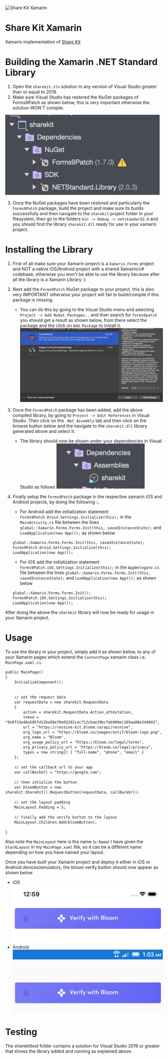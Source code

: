 ![Share Kit Xamarin](https://github.com/hellobloom/share-kit/raw/master/images/logo.png)

# Share Kit Xamarin

Xamarin implementation of [Share Kit](https://github.com/hellobloom/share-kit#readme)

# Building the Xamarin .NET Standard Library 

1. Open the `sharekit.sln` solution in any version of Visual Studio greater than or equal to 2019.
2. Make sure Visual Studio has restored the NuGet packages of Forms9Patch as shown below, this is very important otherwise the solution WON'T compile.

![nuget-packages](images/nuget-packages.png)

3. Once the NuGet packages have been restored and particularly the `Forms9Patch` package, build the project and make sure its builds successfully and then navigate to the `sharekit` project folder in your filesystem, then go to the folders `bin -> Debug -> netstandard2.0` and you should find the library `sharekit.dll` ready for use in your xamarin project.

# Installing the Library

1. First of all make sure your Xamarin project is a `Xamarin.Forms` project and NOT a native iOS/Android project with a shared Xamarin/c# codebase, otherwise  you won't be able to use the library because after all the library is a Xamarin Library :).
2. Next add the `Forms9Patch` NuGet package to your project, this is also very IMPORTANT otherwise your project will fail to build/compile if this package is missing. 
	- You can do this by going to the Visual Studio menu and selecting `Project -> Add NuGet Packages..` and then search for `forms9patch` you should get a result as shown below, from there select the package and the click on `Add Package` to install it.
	![forms9patch.png](images/forms9patch.png)
3. Once the `Forms9Patch` package has been added, add the above compiled library, by going to `Project -> Edit References` in Visual Studio. Then click on the `.Net Assembly` tab and then click on the browse button below and the navigate to the `sharekit.dll` library generated above and select it.
	- The library should now be shown under your dependencies in Visual Studio as follows
	![sharekit-dll](images/sharekit-dll.png)
4. Finally setup the `Forms9Patch` package in the respective xamarin iOS and Android projects, by doing the following :_
	- For Android add the initialization statement `Forms9Patch.Droid.Settings.Initialize(this);` in the `MainActivity.cs` file between the lines `global::Xamarin.Forms.Forms.Init(this, savedInstanceState);` and `LoadApplication(new App());` as shown below

	```
	global::Xamarin.Forms.Forms.Init(this, savedInstanceState);
    Forms9Patch.Droid.Settings.Initialize(this);
    LoadApplication(new App());
	```
	- For iOS add the initialization statement `Forms9Patch.iOS.Settings.Initialize(this);` in the `AppDelegate.cs` file between the lines `global::Xamarin.Forms.Forms.Init(this, savedInstanceState);` and `LoadApplication(new App());` as shown below

	```
	global::Xamarin.Forms.Forms.Init();
    Forms9Patch.iOS.Settings.Initialize(this);
    LoadApplication(new App());
	```
 After doing the above the `sharekit` library will now be ready for usage in your Xamarin project.

# Usage

To use the library in your project, simply add it as shown below, to any of your Xamarin pages which extend the `ContentPage` xamarin class i.e. `MainPage.xaml.cs`.

```
public MainPage()
{
    InitializeComponent();


    // set the request data
    var requestData = new sharekit.RequestData
    {
        action = sharekit.RequestData.Action_attestation,
        token = "0x8f31e48a585fd12ba58e70e03292cac712cbae39bc7eb980ec189aa88e24d043",
        url = "https://receive-kit.bloom.co/api/receive",
        org_logo_url = "https://bloom.co/images/notif/bloom-logo.png",
        org_name = "Bloom",
        org_usage_policy_url = "https://bloom.co/legal/terms",
        org_privacy_policy_url = "https://bloom.co/legal/privacy",
        types = new string[] { "full-name", "phone", "email" }
    };

    // set the callback url to your app
    var callBackUrl = "https://google.com";

    // then intialize the button
    var bloomButton = new sharekit.ShareKit().RequestButton(requestData, callBackUrl);

    // set the layout padding
	MainLayout.Padding = 5;

    // finally add the verify button to the layout
    MainLayout.Children.Add(bloomButton);
    
}
```
Also note the `MainLayout` here is the name (`x:Name`) I have given the `StackLayout` in my `MainPage.xaml` file, so it can be a different name depending on how you have named your layout.

Once you have built your Xamarin project and deploy it either in iOS or Android devices/emulators, the bloom verify button should now appear as shown below
- iOS
![ios](images/ios.png)
- Android
![android](images/android.png)

# Testing 

The sharekittest folder contains a solution for Visual Studio 2019 or greater that shows the library added and running as explained above.
